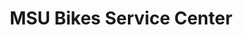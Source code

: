 ---
title: "MSU Bikes Service Center"
url: /east-lansing/msu-bikes-service-center/
shop: Fahrrad
---